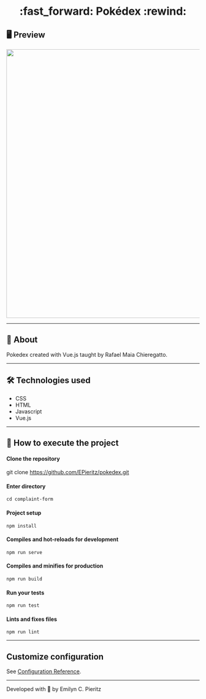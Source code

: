 <h1 align = "center"> :fast_forward: Pokédex :rewind: </h1>

## 🖥 Preview
<p align = "center">
   <img src = "https://github.com/ecpi" width = "700">
</p>

---

## 📖 About
<p>Pokedex created with Vue.js taught by Rafael Maia Chieregatto.</p>

---

## 🛠 Technologies used
- CSS
- HTML
- Javascript
- Vue.js

---


## 🚀 How to execute the project
#### Clone the repository
git clone https://github.com/EPieritz/pokedex.git

#### Enter directory
`cd complaint-form`

#### Project setup
`npm install`

#### Compiles and hot-reloads for development
`npm run serve`

#### Compiles and minifies for production
`npm run build`

#### Run your tests
`npm run test`

#### Lints and fixes files
`npm run lint`

---
## Customize configuration
See [Configuration Reference](https://cli.vuejs.org/config/).

---
Developed with 💙 by Emilyn C. Pieritz

